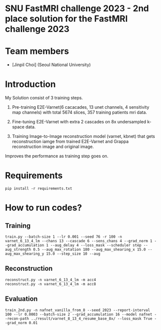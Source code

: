 # SNU FastMRI challenge 2023 - 2nd place solution for the FastMRI challenge 2023

# Team members 
- [Jinpil Choi] (Seoul National University)

# Introduction
My Solution consist of 3 training steps.

1. Pre-training E2E-Varnet(6 cacacades, 13 unet channels, 4 sensitivity map channels) with total 5674 slices, 357 training patients mri data.

2. Fine-tuning E2E-Varnet with extra 2 cascades on 8x undersampled k-space data.

3. Training Image-to-Image reconstruction model (varnet, kbnet) that gets reconstruction iamge from trained E2E-Varnet and Grappa reconstruction image and original image.

Improves the performance as training step goes on.

# Requirements 
```
pip install -r requirements.txt 
```

# How to run codes? 

## Training 
```
train.py --batch-size 1 --lr 0.001 --seed 76 -r 100 -n varnet_6_13_4_lm --chans 13 --cascade 6 --sens_chans 4 --grad_norm 1 --grad_accumulation 1 --aug_delay 4 --loss_mask --scheduler step --aug_strength 0.5 --aug_max_rotation 180 --aug_max_shearing_x 15.0 --aug_max_shearing_y 15.0 --step_size 10 --aug
```

## Reconstruction 
```
reconstruct.py -n varnet_6_13_4_lm -m acc4 
reconstruct.py -n varnet_6_13_4_lm -m acc8
```

## Evaluation
```
train_2nd.py -n nafnet_vanilla_from_8 --seed 2023 --report-interval 100 --lr 0.0003 --batch-size 2 --grad_accumulation 16 --model nafnet --recon-path ../result/varnet_8_13_4_resume_base_8x/ --loss_mask True --grad_norm 0.01
```